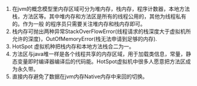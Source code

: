 1. 在jvm的概念模型里内存区域可分为堆内存，栈内存，程序计数器，本地方法栈，方法区等。其中堆内存和方法区是所有的线程公用的，其他为线程私有的。作为一般
的程序员只需要关注堆内存和栈内存即可。   
1. 栈内存可抛出两种异常StackOverFlowError(线程请求的栈深度大于虚拟机所允许的深度)，OutOfMemoryError(栈无法申请到足够的内存).  
1. HotSpot 虚拟机种把栈内存和本地方法栈合二为一。  
1. 方法区与java堆一样是各个线程共享的内存区域，用于加载类信息，常量，静态变量即时编译器编译后的代码能。HotSpot虚拟机中很多人愿意把方法区成为永久带。  
1. 直接内存避免了数据在jvm内存Native内存中来回的切换。   
